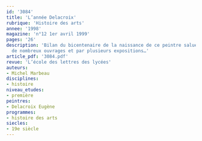 ```yaml
---
id: '3084'
title: 'L’année Delacroix'
rubrique: 'Histoire des arts'
annee: '1998'
magazine: 'n°12 1er avril 1999'
pages: '26'
description: 'Bilan du bicentenaire de la naissance de ce peintre salué par la publication
  de nombreux ouvrages et par plusieurs expositions…'
article_pdf: '3084.pdf'
revue: 'L’école des lettres des lycées'
auteurs:
- Michel Marbeau
disciplines:
- histoire
niveau_etudes:
- première
peintres:
- Delacroix Eugène
programmes:
- histoire des arts
siecles:
- 19e siècle
---
```

